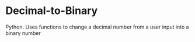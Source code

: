 # Decimal-to-Binary
Python. Uses functions to change a decimal number from a user input into a binary number
